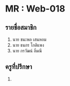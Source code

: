 # MR : Web-018

## รายชื่อสมาชิก

1. นาย ชนะพล เสนหอม
2. นาย ธนกร โกติแพง
3. นาย กรวัฒน์ ลิ่มณี

## ครูที่ปรึกษา

1. 